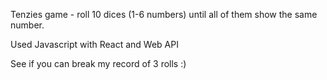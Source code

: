 Tenzies game - roll 10 dices (1-6 numbers) until all of them show the same number.

Used Javascript with React and Web API

See if you can break my record of 3 rolls :)
